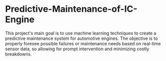 # Predictive-Maintenance-of-IC-Engine
This project's main goal is to use machine learning techniques to create a predictive maintenance system for automotive engines. The objective is to properly foresee possible failures or maintenance needs based on real-time sensor data, so allowing for prompt intervention and minimizing costly breakdowns.
